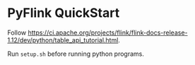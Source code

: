 # PyFlink QuickStart

Follow https://ci.apache.org/projects/flink/flink-docs-release-1.12/dev/python/table_api_tutorial.html.

Run `setup.sh` before running python programs.
